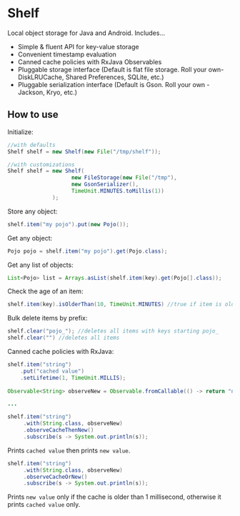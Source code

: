 # Shelf
Local object storage for Java and Android.  Includes...

- Simple & fluent API for key-value storage
- Convenient timestamp evaluation
- Canned cache policies with RxJava Observables
- Pluggable storage interface (Default is flat file storage. Roll your own- DiskLRUCache, Shared Preferences, SQLite,  etc.)
- Pluggable serialization interface (Default is Gson.  Roll your own - Jackson, Kryo, etc.)
 


## How to use
Initialize:

```java
//with defaults
Shelf shelf = new Shelf(new File("/tmp/shelf"));

//with customizations
Shelf shelf = new Shelf(
                    new FileStorage(new File("/tmp"), 
                    new GsonSerializer(), 
                    TimeUnit.MINUTES.toMillis(1))
              );
```

Store any object:
```java
shelf.item("my pojo").put(new Pojo());
```
Get any object:
```java
Pojo pojo = shelf.item("my pojo").get(Pojo.class);
```

Get any list of objects:
```java
List<Pojo> list = Arrays.asList(shelf.item(key).get(Pojo[].class));
```

Check the age of an item:
```java
shelf.item(key).isOlderThan(10, TimeUnit.MINUTES) //true if item is older than 10 min or does not exist, false otherwise
```


Bulk delete items by prefix:
```java
shelf.clear("pojo_"); //deletes all items with keys starting pojo_
shelf.clear("") //deletes all items
```



Canned cache policies with RxJava:
```java
shelf.item("string")
	.put("cached value")
	.setLifetime(1, TimeUnit.MILLIS);
	
Observable<String> observeNew = Observable.fromCallable(() -> return "new value");

...

shelf.item("string")
     .with(String.class, observeNew)
     .observeCacheThenNew()
     .subscribe(s -> System.out.println(s));   
``` 

Prints `cached value` then prints `new value`.

```java
shelf.item("string")
     .with(String.class, observeNew)
     .observeCacheOrNew()
     .subscribe(s -> System.out.println(s));     
```

Prints `new value` only if the cache is older than 1 millisecond, otherwise it prints `cached value` only.

